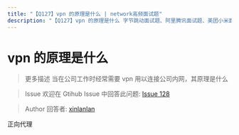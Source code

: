 ```yaml
---
title: "【Q127】vpn 的原理是什么 | network高频面试题"
description: "【Q127】vpn 的原理是什么 字节跳动面试题、阿里腾讯面试题、美团小米面试题。"
---
```


# vpn 的原理是什么

> 更多描述
> 当在公司工作时经常需要 vpn 用以连接公司内网，其原理是什么

> Issue
> 欢迎在 Gtihub Issue 中回答此问题: [Issue 128](https://github.com/shfshanyue/Daily-Question/issues/128)

> Author
> 回答者: [xinlanlan](https://github.com/xinlanlan)

正向代理
